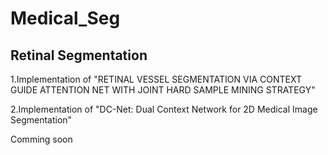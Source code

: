# Medical_Seg
## Retinal Segmentation
1.Implementation of "RETINAL VESSEL SEGMENTATION VIA CONTEXT GUIDE ATTENTION NET WITH JOINT HARD SAMPLE MINING STRATEGY"

2.Implementation of "DC-Net: Dual Context Network for 2D Medical Image Segmentation"

Comming soon
